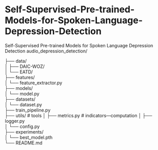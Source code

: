 # Self-Supervised-Pre-trained-Models-for-Spoken-Language-Depression-Detection
Self-Supervised Pre-trained Models for Spoken Language Depression Detection
audio_depression_detection/

├── data/                       
│   ├── DAIC-WOZ/               
│   └── EATD/                   
├── features/                   
│   └── feature_extractor.py    
├── models/                     
│   └── model.py                
├── datasets/                   
│   └── dataset.py              
├── train_pipeline.py           
├── utils/                      # tools
│   ├── metrics.py              # indicators—computation
│   ├── logger.py               
│   └── config.py               
├── experiments/                
│   └── best_model.pth          
└── README.md                   
